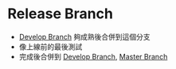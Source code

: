 # Release Branch
- [Develop Branch](Develop%20Branch.md) 夠成熟後合併到這個分支
- 像上線前的最後測試
- 完成後合併到 [Develop Branch](Develop%20Branch.md), [Master Branch](Master%20Branch.md)